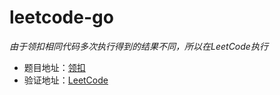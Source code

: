 # leetcode-go
*由于领扣相同代码多次执行得到的结果不同，所以在LeetCode执行*
  
* 题目地址：[领扣](https://leetcode-cn.com)
* 验证地址：[LeetCode](https://leetcode.com)